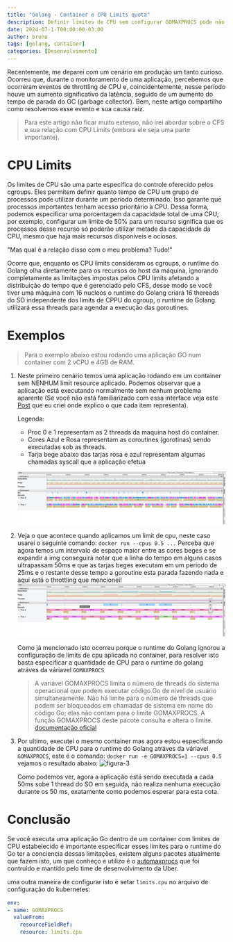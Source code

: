 ```yaml
---
title: "Golang - Container e CPU Limits quota"
description: Definir limites de CPU sem configurar GOMAXPROCS pode não ser uma boa ideia.
date: 2024-07-1-T00:00:00-03:00
author: bruno
tags: [golang, container]
categories: [Desenvolvimento]
---
```


Recentemente, me deparei com um cenário em produção um tanto curioso. Ocorreu que, durante o monitoramento de uma aplicação, percebemos que ocorreram eventos de throttling de CPU e, coincidentemente, nesse período houve um aumento significativo da latência, seguido de um aumento do tempo de parada do GC (garbage collector). Bem, neste artigo compartilho como resolvemos esse evento e sua causa raiz.

> Para este artigo não ficar muito extenso, não irei abordar sobre o CFS e sua relação com CPU Limits (embora ele seja uma parte importante).

# CPU Limits

Os limites de CPU são uma parte específica do controle oferecido pelos cgroups. Eles permitem definir quanto tempo de CPU um grupo de processos pode utilizar durante um período determinado. Isso garante que processos importantes tenham acesso prioritário à CPU. Dessa forma, podemos especificar uma porcentagem da capacidade total de uma CPU; por exemplo, configurar um limite de 50% para um recurso significa que os processos desse recurso só poderão utilizar metade da capacidade da CPU, mesmo que haja mais recursos disponíveis e ociosos.

"Mas qual é a relação disso com o meu problema? Tudo!"

Ocorre que, enquanto os CPU limits consideram os cgroups, o runtime do Golang olha diretamente para os recursos do host da máquina, ignorando completamente as limitações impostas pelos CPU limits afetando a distribuição do tempo que é gerenciado pelo CFS, desse modo se você tiver uma màquina com 16 nucleos o runtime do Golang criará 16 thereads do SO independente dos limits de CPPU do cgroup, o runtime do Golang utilizará essa threads para agendar a execução das goroutines.

# Exemplos

>Para o exemplo abaixo estou rodando uma aplicação GO num container com 2 vCPU e 4GB de RAM.

1. Neste primeiro cenário temos uma aplicação rodando em um container sem NENHUM limit resource aplicado. Podemos observar que a aplicação está executando normalmente sem nenhum problema aparente (Se você não está familiarizado com essa interface veja este [Post]() que eu criei onde explico o que cada item representa).

    Legenda:
    - Proc 0 e 1 representam as 2 threads da maquina host do container.
    - Cores Azul e Rosa representam as coroutines (gorotinas) sendo executadas sob as threads.
    - Tarja bege abaixo das tarjas rosa e azul representam algumas chamadas syscall que a aplicação efetua

    ![figura-1](./figure-1.png)


2. Veja o que acontece quando aplicamos um limit de cpu, neste caso usarei o seguinte comando: 
    `docker run --cpus 0.5 ...`
    Perceba que agora temos um intervalo de espaço maior entre as cores beges e se expandir a img conseguirá notar que a linha do tempo em alguns casos ultrapassam 50ms e que as tarjas beges executam em um periodo de 25ms e o restante desse tempo a goroutine esta parada fazendo nada e aqui está o throttling que mencionei!
    ![figura-2](./figure-2.png)

    Como já mencionado isto ocorreu porque o runtime do Golang ignorou a configuração de limits de cpu aplicada no container, para resolver isto basta especificar a quantidade de CPU para o runtime do golang atráves da váriavel `GOMAXPROCS`

    >A variável GOMAXPROCS limita o número de threads do sistema operacional que podem executar código Go de nível de usuário simultaneamente. Não há limite para o número de threads que podem ser bloqueados em chamadas de sistema em nome do código Go; elas não contam para o limite GOMAXPROCS. A função GOMAXPROCS deste pacote consulta e altera o limite. [documentação oficial](https://pkg.go.dev/runtime)
    

3. Por ultimo, executei o mesmo container mas agora estou especificando a quantidade de CPU para o runtime do Golang atráves da váriavel `GOMAXPROCS`, este é o comando: `docker run -e GOMAXPROCS=1 --cpus 0.5` vejamos o resultado abaixo:
   ![figura-3](.figure-3.png)

    Como podemos ver, agora a aplicação está sendo executada a cada 50ms sobe 1 thread do SO em seguida, não realiza nenhuma execução durante os 50 ms, exatamente como podemos esperar para esta cota.


# Conclusão

Se você executa uma aplicação Go dentro de um container com limites de CPU estabelecido é importante especificar esses limites para o runtime do Go ter a conciencia dessas limitações, existem alguns pacotes atualmente que fazem isto, um que conheço e utilizo é o [automaxprocs](https://github.com/uber-go/automaxprocs) que foi contruído e mantído pelo time de desenvolvimento da Uber.

uma outra maneira de configurar isto é setar `limits.cpu` no arquivo de configuração do kubernetes:

```yaml
env:
- name: GOMAXPROCS
  valueFrom:
    resourceFieldRef:
    resource: limits.cpu
```





